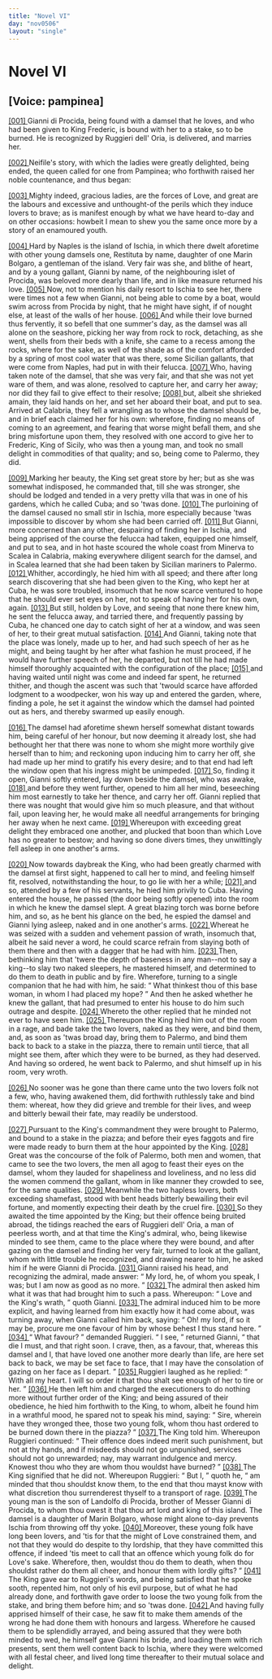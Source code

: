 ```yaml
---
title: "Novel VI"
day: "nov0506"
layout: "single"
---
```

<div id="nov0506" type="novella" who="pampinea">
 <h1>
  Novel VI
 </h1>
 <p>
  <h2>
   [Voice: pampinea]
  </h2>
 </p>
 <argument>
  <p>
   <a href="{{ site.baseurl }}itDecameron/nov0506#p05060001" id="p05060001">
    [001]
   </a>
   Gianni di Procida, being found with a damsel that he
 loves, and who had been given to King Frederic, is
 bound with her to a stake, so to be burned. He is
 recognized by Ruggieri dell' Oria, is delivered, and
 marries her.
  </p>
 </argument>
 <div3 type="commentary" who="author">
  <p>
   <a href="{{ site.baseurl }}itDecameron/nov0506#p05060002" id="p05060002">
    [002]
   </a>
   Neifile's
   story, with which the ladies were greatly delighted,
 being ended, the queen called for one from Pampinea; who forthwith
 raised her noble countenance, and thus began:
  </p>
 </div3>
 <div3 type="commentary" who="pampinea">
  <p>
   <a href="{{ site.baseurl }}itDecameron/nov0506#p05060003" id="p05060003">
    [003]
   </a>
   Mighty
 indeed, gracious ladies, are the forces of Love, and great are the
 labours and excessive and unthought-of the perils which they induce
 lovers to brave; as is manifest enough by what we have heard
 to-day and on other occasions: howbeit I mean to shew you the
 same once more by a story of an enamoured youth.
  </p>
 </div3>
 <p>
  <a href="{{ site.baseurl }}itDecameron/nov0506#p05060004" id="p05060004">
   [004]
  </a>
  Hard by Naples is the island of Ischia, in which there dwelt
 aforetime with other young damsels one, Restituta by name, daughter
 of one Marin Bolgaro, a gentleman of the island. Very fair was
 she, and blithe of heart, and by a young gallant, Gianni by name,
 of the neighbouring islet of Procida, was beloved more dearly than
 life, and in like measure returned his love.
  <a href="{{ site.baseurl }}itDecameron/nov0506#p05060005" id="p05060005">
   [005]
  </a>
  Now, not to mention his
 daily resort to Ischia to see her, there were times not a few when
 Gianni, not being able to come by a boat, would swim across from
 Procida by night, that he might have sight, if of nought else, at
 least of the walls of her house.
  <a href="{{ site.baseurl }}itDecameron/nov0506#p05060006" id="p05060006">
   [006]
  </a>
  And while their love burned thus
 fervently, it so befell that one summer's day, as the damsel was all
 alone on the seashore, picking her way from rock to rock, detaching,
 as she went, shells from their beds with a knife, she came to a recess
 among the rocks, where for the sake, as well of the shade as of the
 comfort afforded by a spring of most cool water that was there,
  some Sicilian gallants, that were come from Naples, had put in with
 their felucca.
  <a href="{{ site.baseurl }}itDecameron/nov0506#p05060007" id="p05060007">
   [007]
  </a>
  Who, having taken note of the damsel, that she was
 very fair, and that she was not yet ware of them, and was alone,
 resolved to capture her, and carry her away; nor did they fail to
 give effect to their resolve;
  <a href="{{ site.baseurl }}itDecameron/nov0506#p05060008" id="p05060008">
   [008]
  </a>
  but, albeit she shrieked amain, they laid
 hands on her, and set her aboard their boat, and put to sea. Arrived
 at Calabria, they fell a wrangling as to whose the damsel should be,
 and in brief each claimed her for his own: wherefore, finding no
 means of coming to an agreement, and fearing that worse might
 befall them, and she bring misfortune upon them, they resolved with
 one accord to give her to Frederic, King of Sicily, who was then a
 young man, and took no small delight in commodities of that
 quality; and so, being come to Palermo, they did.
 </p>
 <p>
  <a href="{{ site.baseurl }}itDecameron/nov0506#p05060009" id="p05060009">
   [009]
  </a>
  Marking her beauty, the King set great store by her; but as she
 was somewhat indisposed, he commanded that, till she was stronger,
 she should be lodged and tended in a very pretty villa that was in
 one of his gardens, which he called Cuba; and so 'twas done.
  <a href="{{ site.baseurl }}itDecameron/nov0506#p05060010" id="p05060010">
   [010]
  </a>
  The
 purloining of the damsel caused no small stir in Ischia, more especially
 because 'twas impossible to discover by whom she had been
 carried off.
  <a href="{{ site.baseurl }}itDecameron/nov0506#p05060011" id="p05060011">
   [011]
  </a>
  But Gianni, more concerned than any other, despairing
 of finding her in Ischia, and being apprised of the course the felucca
 had taken, equipped one himself, and put to sea, and in hot haste
 scoured the whole coast from Minerva to Scalea in Calabria, making
 everywhere diligent search for the damsel, and in Scalea learned
 that she had been taken by Sicilian mariners to Palermo.
  <a href="{{ site.baseurl }}itDecameron/nov0506#p05060012" id="p05060012">
   [012]
  </a>
  Whither,
 accordingly, he hied him with all speed; and there after long search
 discovering that she had been given to the King, who kept her at
 Cuba, he was sore troubled, insomuch that he now scarce ventured
 to hope that he should ever set eyes on her, not to speak of having
 her for his own, again.
  <a href="{{ site.baseurl }}itDecameron/nov0506#p05060013" id="p05060013">
   [013]
  </a>
  But still, holden by Love, and seeing that
 none there knew him, he sent the felucca away, and tarried there,
 and frequently passing by Cuba, he chanced one day to catch sight
 of her at a window, and was seen of her, to their great mutual
 satisfaction.
  <a href="{{ site.baseurl }}itDecameron/nov0506#p05060014" id="p05060014">
   [014]
  </a>
  And Gianni, taking note that the place was lonely,
 made up to her, and had such speech of her as he might, and being
 taught by her after what fashion he must proceed, if he would have
 further speech of her, he departed, but not till he had made himself
 thoroughly acquainted with the configuration of the place;
  <a href="{{ site.baseurl }}itDecameron/nov0506#p05060015" id="p05060015">
   [015]
  </a>
  and
  having waited until night was come and indeed far spent, he returned
 thither, and though the ascent was such that 'twould scarce have
 afforded lodgment to a woodpecker, won his way up and entered the
 garden, where, finding a pole, he set it against the window which
 the damsel had pointed out as hers, and thereby swarmed up easily
 enough.
 </p>
 <p>
  <a href="{{ site.baseurl }}itDecameron/nov0506#p05060016" id="p05060016">
   [016]
  </a>
  The damsel had aforetime shewn herself somewhat distant
 towards him, being careful of her honour, but now deeming it
 already lost, she had bethought her that there was none to whom
 she might more worthily give herself than to him; and reckoning
 upon inducing him to carry her off, she had made up her mind to
 gratify his every desire; and to that end had left the window open
 that his ingress might be unimpeded.
  <a href="{{ site.baseurl }}itDecameron/nov0506#p05060017" id="p05060017">
   [017]
  </a>
  So, finding it open, Gianni
 softly entered, lay down beside the damsel, who was awake,
  <a href="{{ site.baseurl }}itDecameron/nov0506#p05060018" id="p05060018">
   [018]
  </a>
  and
 before they went further, opened to him all her mind, beseeching
 him most earnestly to take her thence, and carry her off. Gianni
 replied that there was nought that would give him so much pleasure,
 and that without fail, upon leaving her, he would make all needful
 arrangements for bringing her away when he next came.
  <a href="{{ site.baseurl }}itDecameron/nov0506#p05060019" id="p05060019">
   [019]
  </a>
  Whereupon
 with exceeding great delight they embraced one another, and
 plucked that boon than which Love has no greater to bestow; and
 having so done divers times, they unwittingly fell asleep in one
 another's arms.
 </p>
 <p>
  <a href="{{ site.baseurl }}itDecameron/nov0506#p05060020" id="p05060020">
   [020]
  </a>
  Now towards daybreak the King, who had been greatly charmed
 with the damsel at first sight, happened to call her to mind, and
 feeling himself fit, resolved, notwithstanding the hour, to go lie with
 her a while;
  <a href="{{ site.baseurl }}itDecameron/nov0506#p05060021" id="p05060021">
   [021]
  </a>
  and so, attended by a few of his servants, he hied him
 privily to Cuba. Having entered the house, he passed (the door
 being softly opened) into the room in which he knew the damsel
 slept. A great blazing torch was borne before him, and so, as he
 bent his glance on the bed, he espied the damsel and Gianni lying
 asleep, naked and in one another's arms.
  <a href="{{ site.baseurl }}itDecameron/nov0506#p05060022" id="p05060022">
   [022]
  </a>
  Whereat he was seized
 with a sudden and vehement passion of wrath, insomuch that, albeit
 he said never a word, he could scarce refrain from slaying both of
 them there and then with a dagger that he had with him.
  <a href="{{ site.baseurl }}itDecameron/nov0506#p05060023" id="p05060023">
   [023]
  </a>
  Then,
 bethinking him that 'twere the depth of baseness in any man--not
 to say a king--to slay two naked sleepers, he mastered himself, and
 determined to do them to death in public and by fire. Wherefore,
  turning to a single companion that he had with him, he said:
  <q direct="unspecified">
   What thinkest thou of this base woman, in whom I had placed
 my hope?
  </q>
  And then he asked whether he knew the gallant, that
 had presumed to enter his house to do him such outrage and despite.
  <a href="{{ site.baseurl }}itDecameron/nov0506#p05060024" id="p05060024">
   [024]
  </a>
  Whereto the other replied that he minded not ever to have seen
 him.
  <a href="{{ site.baseurl }}itDecameron/nov0506#p05060025" id="p05060025">
   [025]
  </a>
  Thereupon the King hied him out of the room in a rage,
 and bade take the two lovers, naked as they were, and bind them,
 and, as soon as 'twas broad day, bring them to Palermo, and bind
 them back to back to a stake in the piazza, there to remain until
 tierce, that all might see them, after which they were to be burned,
 as they had deserved. And having so ordered, he went back to
 Palermo, and shut himself up in his room, very wroth.
 </p>
 <p>
  <a href="{{ site.baseurl }}itDecameron/nov0506#p05060026" id="p05060026">
   [026]
  </a>
  No sooner was he gone than there came unto the two lovers folk
 not a few, who, having awakened them, did forthwith ruthlessly take
 and bind them: whereat, how they did grieve and tremble for
 their lives, and weep and bitterly bewail their fate, may readily be
 understood.
 </p>
 <p>
  <a href="{{ site.baseurl }}itDecameron/nov0506#p05060027" id="p05060027">
   [027]
  </a>
  Pursuant to the King's commandment they were brought to
 Palermo, and bound to a stake in the piazza; and before their eyes
 faggots and fire were made ready to burn them at the hour appointed
 by the King.
  <a href="{{ site.baseurl }}itDecameron/nov0506#p05060028" id="p05060028">
   [028]
  </a>
  Great was the concourse of the folk of Palermo, both
 men and women, that came to see the two lovers, the men all agog
 to feast their eyes on the damsel, whom they lauded for shapeliness
 and loveliness, and no less did the women commend the gallant,
 whom in like manner they crowded to see, for the same qualities.
  <a href="{{ site.baseurl }}itDecameron/nov0506#p05060029" id="p05060029">
   [029]
  </a>
  Meanwhile the two hapless lovers, both exceeding shamefast, stood
 with bent heads bitterly bewailing their evil fortune, and momently
 expecting their death by the cruel fire.
  <a href="{{ site.baseurl }}itDecameron/nov0506#p05060030" id="p05060030">
   [030]
  </a>
  So they awaited the time
 appointed by the King; but their offence being bruited abroad, the
 tidings reached the ears of Ruggieri dell' Oria, a man of peerless
 worth, and at that time the King's admiral, who, being likewise
 minded to see them, came to the place where they were bound, and
 after gazing on the damsel and finding her very fair, turned to look
 at the gallant, whom with little trouble he recognized, and drawing
 nearer to him, he asked him if he were Gianni di Procida.
  <a href="{{ site.baseurl }}itDecameron/nov0506#p05060031" id="p05060031">
   [031]
  </a>
  Gianni
 raised his head, and recognizing the admiral, made answer:
  <q direct="unspecified">
   My
 lord, he, of whom you speak, I was; but I am now as good as no
 more.
  </q>
  <a href="{{ site.baseurl }}itDecameron/nov0506#p05060032" id="p05060032">
   [032]
  </a>
  The admiral then asked him what it was that had brought
  him to such a pass. Whereupon:
  <q direct="unspecified">
   Love and the King's wrath,
  </q>
  quoth Gianni.
  <a href="{{ site.baseurl }}itDecameron/nov0506#p05060033" id="p05060033">
   [033]
  </a>
  The admiral induced him to be more explicit, and
 having learned from him exactly how it had come about, was turning
 away, when Gianni called him back, saying:
  <q direct="unspecified">
   Oh! my lord, if so
 it may be, procure me one favour of him by whose behest I thus
 stand here.
  </q>
  <a href="{{ site.baseurl }}itDecameron/nov0506#p05060034" id="p05060034">
   [034]
  </a>
  <q direct="unspecified">
   What favour?
  </q>
  demanded Ruggieri.
  <q direct="unspecified">
   I see,
  </q>
  returned Gianni,
  <q direct="unspecified">
   that die I must, and that right soon. I crave,
 then, as a favour, that, whereas this damsel and I, that have loved one
 another more dearly than life, are here set back to back, we may be
 set face to face, that I may have the consolation of gazing on her
 face as I depart.
  </q>
  <a href="{{ site.baseurl }}itDecameron/nov0506#p05060035" id="p05060035">
   [035]
  </a>
  Ruggieri laughed as he replied:
  <q direct="unspecified">
   With all my
 heart. I will so order it that thou shalt see enough of her to tire or
 her.
  </q>
  <a href="{{ site.baseurl }}itDecameron/nov0506#p05060036" id="p05060036">
   [036]
  </a>
  He then left him and charged the executioners to do nothing
 more without further order of the King; and being assured of their
 obedience, he hied him forthwith to the King, to whom, albeit he
 found him in a wrathful mood, he spared not to speak his mind,
 saying:
  <q direct="unspecified">
   Sire, wherein have they wronged thee, those two young
 folk, whom thou hast ordered to be burned down there in the
 piazza?
  </q>
  <a href="{{ site.baseurl }}itDecameron/nov0506#p05060037" id="p05060037">
   [037]
  </a>
  The King told him. Whereupon Ruggieri continued:
  <q direct="unspecified">
   Their offence does indeed merit such punishment, but not at thy
 hands, and if misdeeds should not go unpunished, services should not
 go unrewarded; nay, may warrant indulgence and mercy. Knowest
 thou who they are whom thou wouldst have burned?
  </q>
  <a href="{{ site.baseurl }}itDecameron/nov0506#p05060038" id="p05060038">
   [038]
  </a>
  The King
 signified that he did not. Whereupon Ruggieri:
  <q direct="unspecified">
   But I,
  </q>
  quoth
 he,
  <q direct="unspecified">
   am minded that thou shouldst know them, to the end that thou
 mayst know with what discretion thou surrenderest thyself to a
 transport of rage.
   <a href="{{ site.baseurl }}itDecameron/nov0506#p05060039" id="p05060039">
    [039]
   </a>
   The young man is the son of Landolfo di
 Procida, brother of Messer Gianni di Procida, to whom thou owest
 it that thou art lord and king of this island. The damsel is a
 daughter of Marin Bolgaro, whose might alone to-day prevents
 Ischia from throwing off thy yoke.
   <a href="{{ site.baseurl }}itDecameron/nov0506#p05060040" id="p05060040">
    [040]
   </a>
   Moreover, these young folk
 have long been lovers, and 'tis for that the might of Love constrained
 them, and not that they would do despite to thy lordship, that they
 have committed this offence, if indeed 'tis meet to call that an
 offence which young folk do for Love's sake. Wherefore, then,
 wouldst thou do them to death, when thou shouldst rather do them
 all cheer, and honour them with lordly gifts?
  </q>
  <a href="{{ site.baseurl }}itDecameron/nov0506#p05060041" id="p05060041">
   [041]
  </a>
  The King gave ear
 to Ruggieri's words, and being satisfied that he spoke sooth, repented
  him, not only of his evil purpose, but of what he had already done,
 and forthwith gave order to loose the two young folk from the
 stake, and bring them before him; and so 'twas done.
  <a href="{{ site.baseurl }}itDecameron/nov0506#p05060042" id="p05060042">
   [042]
  </a>
  And having
 fully apprised himself of their case, he saw fit to make them amends
 of the wrong he had done them with honours and largess. Wherefore
 he caused them to be splendidly arrayed, and being assured that
 they were both minded to wed, he himself gave Gianni his bride,
 and loading them with rich presents, sent them well content back to
 Ischia, where they were welcomed with all festal cheer, and lived
 long time thereafter to their mutual solace and delight.
 </p>
</div>